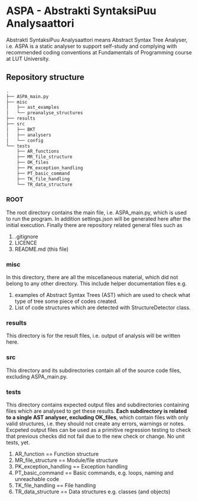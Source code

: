 ASPA - Abstrakti SyntaksiPuu Analysaattori 
==========================================
Abstrakti SyntaksiPuu Analysaattori means Abstract Syntax Tree Analyser, i.e. ASPA is a static analyser to support self-study and complying with recommended coding conventions at Fundamentals of Programming course at LUT University.

## Repository structure

```bash
.
├── ASPA_main.py
├── misc
│   ├── ast_examples
│   └── preanalyse_structures
├── results
├── src
│   ├── BKT
│   ├── analysers
│   └── config
└── tests
    ├── AR_functions
    ├── MR_file_structure
    ├── OK_files
    ├── PK_exception_handling
    ├── PT_basic_command
    ├── TK_file_handling
    └── TR_data_structure
```

### ROOT
The root directory contains the main file, i.e. ASPA_main.py, which is used to run the program. In addition settings.json will be generated here after the initial execution. Finally there are repository related general files such as
1. .gitignore
2. LICENCE
3. README.md (this file)

### misc
In this directory, there are all the miscellaneous material, which did not belong to any other directory. This include helper documentation files e.g. 
1. examples of Abstract Syntax Trees (AST) which are used to check what type of tree some piece of codes created.
2. List of code structures which are detected with StructureDetector class.

### results
This directory is for the result files, i.e. output of analysis will be written here.

### src
This directory and its subdirectories contain all of the source code files, excluding ASPA_main.py.

### tests
This directory contains expected output files and subdirectories containing files which are analysed to get these results. **Each subdirectory is related to a single AST analyser, excluding OK_files**, which contain files with only valid structures, i.e. they should not create any errors, warnings or notes. Excpeted output files can be used as a primitive regression testing to check that previous checks did not fail due to the new check or change. No unit tests, yet.
1. AR_function == Function structure
2. MR_file_structure == Module/file structure
3. PK_exception_handling == Exception handling
4. PT_basic_command == Basic commands, e.g. loops, naming and unreachable code
5. TK_file_handling == File handling
6. TR_data_structure == Data structures e.g. classes (and objects)

